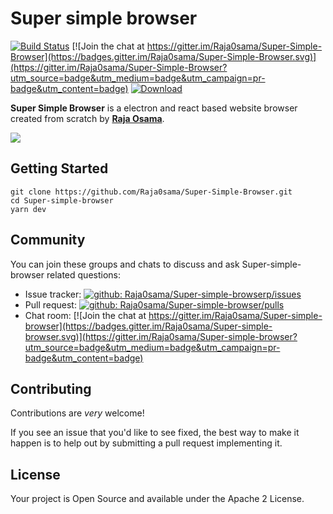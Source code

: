 # Super simple browser

[![Build Status](https://travis-ci.org/Raja0sama/Super-Simple-Browser.svg?branch=master)](https://travis-ci.org/Raja0sama/Super-Simple-Browser) [![Join the chat at https://gitter.im/Raja0sama/Super-Simple-Browser](https://badges.gitter.im/Raja0sama/Super-Simple-Browser.svg)](https://gitter.im/Raja0sama/Super-Simple-Browser?utm_source=badge&utm_medium=badge&utm_campaign=pr-badge&utm_content=badge) [ ![Download](https://img.shields.io/github/release/Raja0sama/Super-Simple-Browser.svg) ](https://dl.bintray.com/Raja0sama/binaries/Super-Simple-Browser.jar/1.0.0/WooShop.jar)

**Super Simple Browser** is a electron and react based website browser created from scratch by <a href="https://rajaosama.me/" target="_blank">**Raja Osama**</a>.

[![](https://i.imgur.com/CCsHQ5f.png)](https://i.imgur.com/CCsHQ5f.png "Super Simple Borwser")

## Getting Started

```
git clone https://github.com/Raja0sama/Super-Simple-Browser.git
cd Super-simple-browser
yarn dev
```

## Community

You can join these groups and chats to discuss and ask Super-simple-browser related questions:

- Issue tracker: [![github: Raja0sama/Super-simple-browserp/issues](https://img.shields.io/github/issues/Raja0sama/Super-simple-browser.svg)](https://github.com/Raja0sama/Super-simple-browser/issues)
- Pull request: [![github: Raja0sama/Super-simple-browser/pulls](https://img.shields.io/github/issues-pr/Raja0sama/Super-simple-browser.svg)](https://github.com/Raja0sama/Super-simple-browser/pulls)
- Chat room: [![Join the chat at https://gitter.im/Raja0sama/Super-simple-browser](https://badges.gitter.im/Raja0sama/Super-simple-browser.svg)](https://gitter.im/Raja0sama/Super-simple-browser?utm_source=badge&utm_medium=badge&utm_campaign=pr-badge&utm_content=badge)

## Contributing

Contributions are _very_ welcome!

If you see an issue that you'd like to see fixed, the best way to make it happen is to help out by submitting a pull request implementing it.

## License

Your project is Open Source and available under the Apache 2 License.
